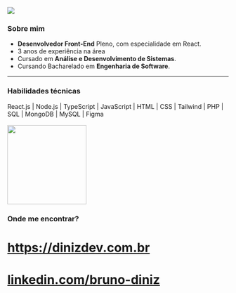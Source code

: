![](https://komarev.com/ghpvc/?username=dinizdv&color=006bed)

<h3>Sobre mim</h3>

- **Desenvolvedor Front-End** Pleno, com especialidade em React.
- 3 anos de experiência na área
- Cursado em **Análise e Desenvolvimento de Sistemas**.
- Cursando Bacharelado em **Engenharia de Software**.

<hr>

<h3>Habilidades técnicas</h3>
React.js | Node.js | TypeScript | JavaScript | HTML | CSS | Tailwind | PHP | SQL | MongoDB | MySQL | Figma
<br/><br />

<a href="https://github.com/dinizdv" title="Perfil do Diniz">
  <img height="180em" src="https://github-readme-stats.vercel.app/api?username=dinizdv&theme=holi&show_icons=true" />
</a>

<h3>Onde me encontrar?</h3>

# **https://dinizdev.com.br**
# **[linkedin.com/bruno-diniz]([url](https://www.linkedin.com/in/bruno-diniz-oliveira/))**

